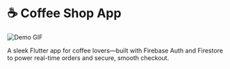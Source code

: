 # ☕ Coffee Shop App

![Demo GIF](assets/demo.gif)

A sleek Flutter app for coffee lovers—built with Firebase Auth and Firestore to power real-time orders and secure, smooth checkout.